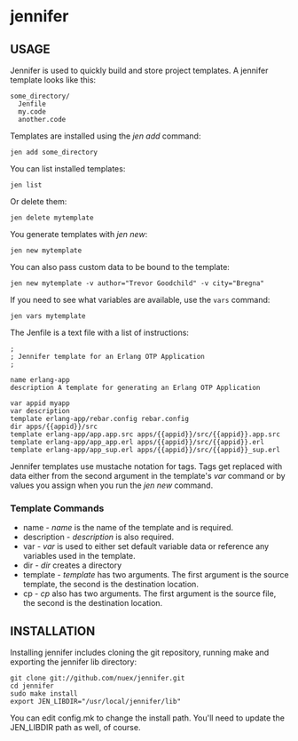 jennifer
========

## USAGE

Jennifer is used to quickly build and store project templates. A jennifer template looks like this:

    some_directory/
      Jenfile
      my.code
      another.code

Templates are installed using the _jen add_ command:

    jen add some_directory

You can list installed templates:

    jen list

Or delete them:
  
    jen delete mytemplate

You generate templates with _jen new_:

    jen new mytemplate

You can also pass custom data to be bound to the template:

    jen new mytemplate -v author="Trevor Goodchild" -v city="Bregna"

If you need to see what variables are available, use the `vars` command:

    jen vars mytemplate

The Jenfile is a text file with a list of instructions:

    ;
    ; Jennifer template for an Erlang OTP Application
    ;

    name erlang-app
    description A template for generating an Erlang OTP Application

    var appid myapp
    var description
    template erlang-app/rebar.config rebar.config
    dir apps/{{appid}}/src
    template erlang-app/app.app.src apps/{{appid}}/src/{{appid}}.app.src
    template erlang-app/app_app.erl apps/{{appid}}/src/{{appid}}.erl
    template erlang-app/app_sup.erl apps/{{appid}}/src/{{appid}}_sup.erl

Jennifer templates use mustache notation for tags. Tags get replaced with data either from the second argument in the template's _var_ command or by values you assign when you run the _jen new_ command.

### Template Commands

* name - _name_ is the name of the template and is required.
* description - _description_ is also required.
* var - _var_ is used to either set default variable data or reference any variables used in the template.
* dir - _dir_ creates a directory
* template - _template_ has two arguments. The first argument is the source template, the second is the destination location.
* cp - _cp_ also has two arguments. The first argument is the source file, the second is the destination location.

## INSTALLATION

Installing jennifer includes cloning the git repository, running make and exporting the jennifer lib directory:

    git clone git://github.com/nuex/jennifer.git
    cd jennifer
    sudo make install
    export JEN_LIBDIR="/usr/local/jennifer/lib"

You can edit config.mk to change the install path. You'll need to update the JEN_LIBDIR path as well, of course.
